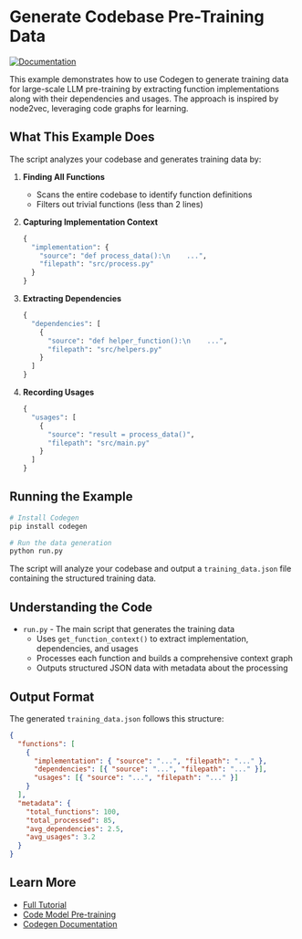 # Generate Codebase Pre-Training Data

[![Documentation](https://img.shields.io/badge/docs-docs.codegen.com-blue)](https://docs.codegen.com/tutorials/generate-training-data)

This example demonstrates how to use Codegen to generate training data for large-scale LLM pre-training by extracting function implementations along with their dependencies and usages. The approach is inspired by node2vec, leveraging code graphs for learning.

## What This Example Does

The script analyzes your codebase and generates training data by:

1. **Finding All Functions**
   - Scans the entire codebase to identify function definitions
   - Filters out trivial functions (less than 2 lines)

2. **Capturing Implementation Context**
   ```python
   {
     "implementation": {
       "source": "def process_data():\n    ...",
       "filepath": "src/process.py"
     }
   }
   ```

3. **Extracting Dependencies**
   ```python
   {
     "dependencies": [
       {
         "source": "def helper_function():\n    ...",
         "filepath": "src/helpers.py"
       }
     ]
   }
   ```

4. **Recording Usages**
   ```python
   {
     "usages": [
       {
         "source": "result = process_data()",
         "filepath": "src/main.py"
       }
     ]
   }
   ```

## Running the Example

```bash
# Install Codegen
pip install codegen

# Run the data generation
python run.py
```

The script will analyze your codebase and output a `training_data.json` file containing the structured training data.

## Understanding the Code

- `run.py` - The main script that generates the training data
  - Uses `get_function_context()` to extract implementation, dependencies, and usages
  - Processes each function and builds a comprehensive context graph
  - Outputs structured JSON data with metadata about the processing

## Output Format

The generated `training_data.json` follows this structure:
```json
{
  "functions": [
    {
      "implementation": { "source": "...", "filepath": "..." },
      "dependencies": [{ "source": "...", "filepath": "..." }],
      "usages": [{ "source": "...", "filepath": "..." }]
    }
  ],
  "metadata": {
    "total_functions": 100,
    "total_processed": 85,
    "avg_dependencies": 2.5,
    "avg_usages": 3.2
  }
}
```

## Learn More

- [Full Tutorial](https://docs.codegen.com/tutorials/generate-training-data)
- [Code Model Pre-training](https://docs.codegen.com/concepts/code-model-training)
- [Codegen Documentation](https://docs.codegen.com)
